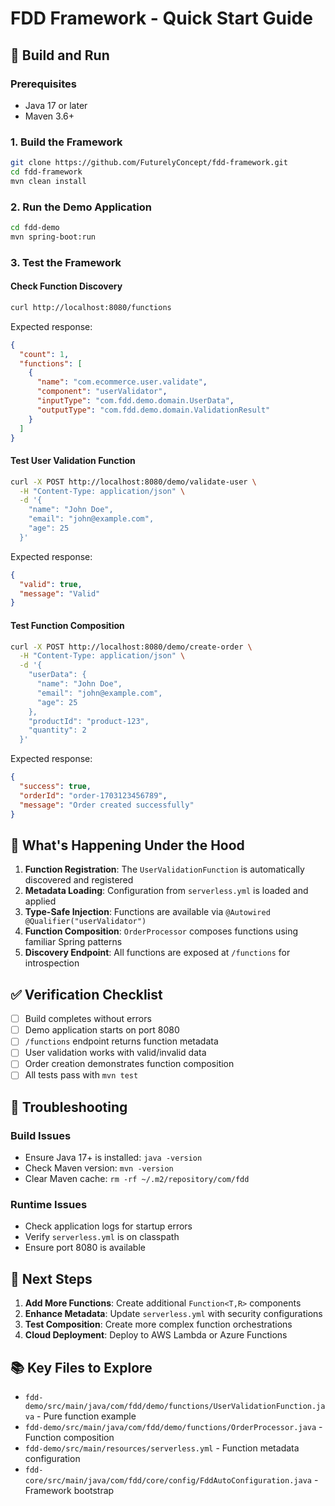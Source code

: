 # FDD Framework - Quick Start Guide

## 🚀 Build and Run

### Prerequisites
- Java 17 or later
- Maven 3.6+

### 1. Build the Framework
```bash
git clone https://github.com/FuturelyConcept/fdd-framework.git
cd fdd-framework
mvn clean install
```

### 2. Run the Demo Application
```bash
cd fdd-demo
mvn spring-boot:run
```

### 3. Test the Framework

#### Check Function Discovery
```bash
curl http://localhost:8080/functions
```

Expected response:
```json
{
  "count": 1,
  "functions": [
    {
      "name": "com.ecommerce.user.validate",
      "component": "userValidator",
      "inputType": "com.fdd.demo.domain.UserData",
      "outputType": "com.fdd.demo.domain.ValidationResult"
    }
  ]
}
```

#### Test User Validation Function
```bash
curl -X POST http://localhost:8080/demo/validate-user \
  -H "Content-Type: application/json" \
  -d '{
    "name": "John Doe",
    "email": "john@example.com", 
    "age": 25
  }'
```

Expected response:
```json
{
  "valid": true,
  "message": "Valid"
}
```

#### Test Function Composition
```bash
curl -X POST http://localhost:8080/demo/create-order \
  -H "Content-Type: application/json" \
  -d '{
    "userData": {
      "name": "John Doe",
      "email": "john@example.com",
      "age": 25
    },
    "productId": "product-123",
    "quantity": 2
  }'
```

Expected response:
```json
{
  "success": true,
  "orderId": "order-1703123456789",
  "message": "Order created successfully"
}
```

## 🔧 What's Happening Under the Hood

1. **Function Registration**: The `UserValidationFunction` is automatically discovered and registered
2. **Metadata Loading**: Configuration from `serverless.yml` is loaded and applied
3. **Type-Safe Injection**: Functions are available via `@Autowired @Qualifier("userValidator")`
4. **Function Composition**: `OrderProcessor` composes functions using familiar Spring patterns
5. **Discovery Endpoint**: All functions are exposed at `/functions` for introspection

## ✅ Verification Checklist

- [ ] Build completes without errors
- [ ] Demo application starts on port 8080
- [ ] `/functions` endpoint returns function metadata
- [ ] User validation works with valid/invalid data
- [ ] Order creation demonstrates function composition
- [ ] All tests pass with `mvn test`

## 🐛 Troubleshooting

### Build Issues
- Ensure Java 17+ is installed: `java -version`
- Check Maven version: `mvn -version`
- Clear Maven cache: `rm -rf ~/.m2/repository/com/fdd`

### Runtime Issues
- Check application logs for startup errors
- Verify `serverless.yml` is on classpath
- Ensure port 8080 is available

## 🎯 Next Steps

1. **Add More Functions**: Create additional `Function<T,R>` components
2. **Enhance Metadata**: Update `serverless.yml` with security configurations
3. **Test Composition**: Create more complex function orchestrations
4. **Cloud Deployment**: Deploy to AWS Lambda or Azure Functions

## 📚 Key Files to Explore

- `fdd-demo/src/main/java/com/fdd/demo/functions/UserValidationFunction.java` - Pure function example
- `fdd-demo/src/main/java/com/fdd/demo/functions/OrderProcessor.java` - Function composition
- `fdd-demo/src/main/resources/serverless.yml` - Function metadata configuration
- `fdd-core/src/main/java/com/fdd/core/config/FddAutoConfiguration.java` - Framework bootstrap